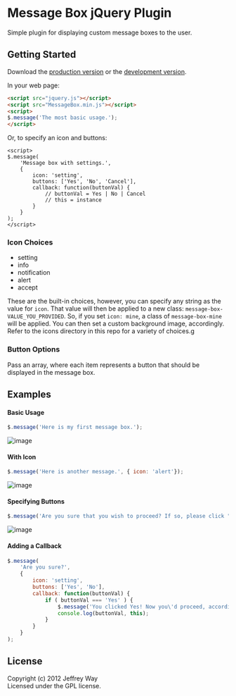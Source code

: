 # Message Box jQuery Plugin

Simple plugin for displaying custom message boxes to the user.

## Getting Started
Download the [production version][min] or the [development version][max].

[min]: https://raw.github.com/JeffreyWay/MessageBox/master/dist/MessageBox.min.js
[max]: https://raw.github.com/JeffreyWay/MessageBox/master/dist/MessageBox.js

In your web page:

```html
<script src="jquery.js"></script>
<script src="MessageBox.min.js"></script>
<script>
$.message('The most basic usage.');
</script>
```

Or, to specify an icon and buttons:

```
<script>
$.message(
	'Message box with settings.',
	{
		icon: 'setting',
		buttons: ['Yes', 'No', 'Cancel'],
		callback: function(buttonVal) {
			// buttonVal = Yes | No | Cancel
			// this = instance
		}
	}
);
</script>
```

### Icon Choices

- setting
- info
- notification
- alert
- accept

These are the built-in choices, however, you can specify any string as the value for `icon`. That value will then be applied to a new class: `message-box-VALUE_YOU_PROVIDED`. So, if you set `icon: mine`, a class of `message-box-mine` will be applied. You can then set a custom background image, accordingly. Refer to the icons directory in this repo for a variety of choices.g

### Button Options

Pass an array, where each item represents a button that should be displayed in the message box.



## Examples

#### Basic Usage
```js
$.message('Here is my first message box.');
```

![image](https://raw.github.com/JeffreyWay/MessageBox/master/docs/images/basic.jpeg)


#### With Icon
```js
$.message('Here is another message.', { icon: 'alert'});
```

![image](https://raw.github.com/JeffreyWay/MessageBox/master/docs/images/icon.jpeg)


#### Specifying Buttons
```js
$.message('Are you sure that you wish to proceed? If so, please click "Yes."', { icon: 'setting', buttons: ['Yes', 'No', 'Cancel']});
```

![image](https://raw.github.com/JeffreyWay/MessageBox/master/docs/images/settings.jpeg)


#### Adding a Callback
```js
$.message(
	'Are you sure?',
	{ 
		icon: 'setting',
		buttons: ['Yes', 'No'],
		callback: function(buttonVal) {
			if ( buttonVal === 'Yes' ) {
				$.message('You clicked Yes! Now you\'d proceed, accordingly.');
				console.log(buttonVal, this);
			}
		}
	}
);
```


## License
Copyright (c) 2012 Jeffrey Way  
Licensed under the GPL license.